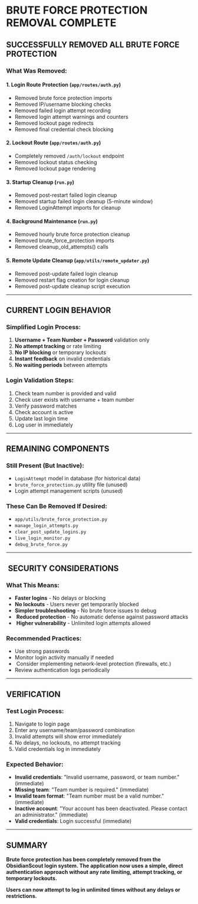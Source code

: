 # BRUTE FORCE PROTECTION REMOVAL COMPLETE

##  **SUCCESSFULLY REMOVED ALL BRUTE FORCE PROTECTION**

### **What Was Removed:**

#### 1. **Login Route Protection** (`app/routes/auth.py`)
-  Removed brute force protection imports
-  Removed IP/username blocking checks  
-  Removed failed login attempt recording
-  Removed login attempt warnings and counters
-  Removed lockout page redirects
-  Removed final credential check blocking

#### 2. **Lockout Route** (`app/routes/auth.py`)
-  Completely removed `/auth/lockout` endpoint
-  Removed lockout status checking
-  Removed lockout page rendering

#### 3. **Startup Cleanup** (`run.py`)
-  Removed post-restart failed login cleanup
-  Removed startup failed login cleanup (5-minute window)
-  Removed LoginAttempt imports for cleanup

#### 4. **Background Maintenance** (`run.py`)
-  Removed hourly brute force protection cleanup
-  Removed brute_force_protection imports
-  Removed cleanup_old_attempts() calls

#### 5. **Remote Update Cleanup** (`app/utils/remote_updater.py`)
-  Removed post-update failed login cleanup
-  Removed restart flag creation for login cleanup
-  Removed post-update cleanup script execution

---

##  **CURRENT LOGIN BEHAVIOR**

### **Simplified Login Process:**
1. **Username + Team Number + Password** validation only
2. **No attempt tracking** or rate limiting
3. **No IP blocking** or temporary lockouts
4. **Instant feedback** on invalid credentials
5. **No waiting periods** between attempts

### **Login Validation Steps:**
1.  Check team number is provided and valid
2.  Check user exists with username + team number
3.  Verify password matches
4.  Check account is active
5.  Update last login time
6.  Log user in immediately

---

##  **REMAINING COMPONENTS**

### **Still Present (But Inactive):**
-  `LoginAttempt` model in database (for historical data)
-  `brute_force_protection.py` utility file (unused)
-  Login attempt management scripts (unused)

### **These Can Be Removed If Desired:**
- `app/utils/brute_force_protection.py`
- `manage_login_attempts.py`
- `clear_post_update_logins.py`
- `live_login_monitor.py`
- `debug_brute_force.py`

---

## ️ **SECURITY CONSIDERATIONS**

### **What This Means:**
-  **Faster logins** - No delays or blocking
-  **No lockouts** - Users never get temporarily blocked
-  **Simpler troubleshooting** - No brute force issues to debug
- ️  **Reduced protection** - No automatic defense against password attacks
- ️  **Higher vulnerability** - Unlimited login attempts allowed

### **Recommended Practices:**
-  Use strong passwords
-  Monitor login activity manually if needed
- ️  Consider implementing network-level protection (firewalls, etc.)
-  Review authentication logs periodically

---

##  **VERIFICATION**

### **Test Login Process:**
1. Navigate to login page
2. Enter any username/team/password combination
3. Invalid attempts will show error immediately
4. No delays, no lockouts, no attempt tracking
5. Valid credentials log in immediately

### **Expected Behavior:**
- **Invalid credentials**: "Invalid username, password, or team number." (immediate)
- **Missing team**: "Team number is required." (immediate)
- **Invalid team format**: "Team number must be a valid number." (immediate)
- **Inactive account**: "Your account has been deactivated. Please contact an administrator." (immediate)
- **Valid credentials**: Login successful (immediate)

---

##  **SUMMARY**

**Brute force protection has been completely removed from the ObsidianScout login system. The application now uses a simple, direct authentication approach without any rate limiting, attempt tracking, or temporary lockouts.**

**Users can now attempt to log in unlimited times without any delays or restrictions.**
